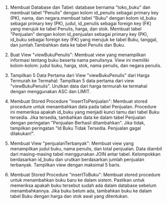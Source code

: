 1. Membuat Database dan Tabel: database bernama "toko_buku" dan membuat tabel "Penulis" dengan kolom id_penulis sebagai primary key (PK), nama, dan negara.membuat tabel "Buku" dengan kolom id_buku sebagai primary key (PK), judul, id_penulis sebagai foreign key (FK) yang merujuk ke tabel Penulis, harga, dan stok. Membuat tabel "Penjualan" dengan kolom id_penjualan sebagai primary key (PK), id_buku sebagai foreign key (FK) yang merujuk ke tabel Buku, tanggal, dan jumlah.Tambahkan data ke tabel Penulis dan Buku.

2. Buat View "viewBukuPenulis": Membuat view yang menampilkan informasi tentang buku beserta nama penulisnya. View ini memiliki kolom-kolom: judul buku, harga, stok, nama penulis, dan negara penulis.

3. Tampilkan 5 Data Pertama dari View "viewBukuPenulis" dari Harga Termurah ke Termahal: Tampilkan 5 data pertama dari view "viewBukuPenulis". Urutkan data dari harga termurah ke termahal dengan menggunakan ASC dan LIMIT.

4. Membuat Stored Procedure "insertToPenjualan": Membuat stored procedure untuk menambahkan data pada tabel Penjualan. Procedure ini memeriksa apakah id_buku yang menjadi kunci tamu dari tabel Buku tersedia. Jika tersedia, tambahkan data ke dalam tabel Penjualan dengan peringatan "Penjualan Berhasil ditambahkan". Jika tidak, tampilkan peringatan "Id Buku Tidak Tersedia. Penjualan gagal dilakukan!".

5. Membuat View "penjualanTerbanyak": Membuat view yang menampilkan judul buku, nama penulis, dan total penjualan. Data diambil dari masing-masing tabel menggunakan JOIN antar tabel. Kelompokkan berdasarkan id_buku dan urutkan berdasarkan jumlah penjualan terbanyak.
Tampilkan view dengan maksimal 5 baris.

6. Membuat Stored Procedure "insertToBuku": Membuat stored procedure untuk menambahkan buku baru ke dalam sistem. Pastikan untuk memeriksa apakah buku tersebut sudah ada dalam database sebelum menambahkannya. Jika buku belum ada, tambahkan buku ke dalam tabel Buku dengan harga dan stok awal yang ditentukan.